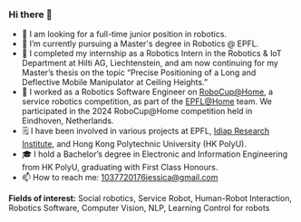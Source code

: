 ### Hi there 👋


- 🤔 I am looking for a full-time junior position in robotics.
- 🔭 I’m currently pursuing a Master's degree in Robotics @ EPFL.
- 🏢 I completed my internship as a Robotics Intern in the Robotics & IoT Department at Hilti AG, Liechtenstein, and am now continuing for my Master’s thesis on the topic “Precise Positioning of a Long and Deflective Mobile 
     Manipulator at Ceiling Heights.”
- 💪 I worked as a Robotics Software Engineer on [RoboCup@Home](https://athome.robocup.org/), a service robotics competition, as part of the [EPFL@Home](https://sites.google.com/view/epflathome/home) team. We participated in the 2024 
     RoboCup@Home competition held in Eindhoven, Netherlands.
- 🗒 I have been involved in various projects at EPFL, [Idiap Research Institute](https://www.idiap.ch/en), and Hong Kong Polytechnic University (HK PolyU).
- 🎓 I hold a Bachelor’s degree in Electronic and Information Engineering from HK PolyU, graduating with First Class Honours.
- 📫 How to reach me: 1037720176jessica@gmail.com

**Fields of interest:** Social robotics, Service Robot, Human-Robot Interaction, Robotics Software, Computer Vision, NLP, Learning Control for robots
